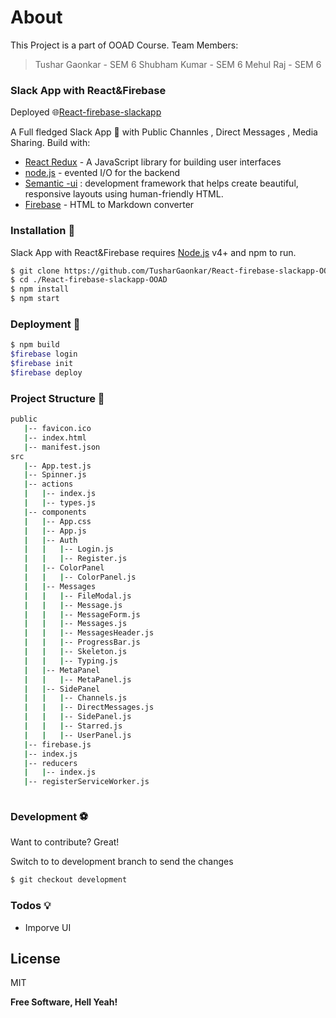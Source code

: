 



# About 

This Project is a part of OOAD Course.
Team Members:

> Tushar Gaonkar - SEM 6
> Shubham Kumar - SEM 6
> Mehul Raj - SEM 6


###  Slack App with React&Firebase 
Deployed :globe_with_meridians:[React-firebase-slackapp](https://ooad-react-firebase-chatapp.web.app/login)

A Full fledged Slack App 	:speech_balloon: with Public Channles , Direct  Messages , Media Sharing.
Build with:

* [React Redux](https://reactjs.org/) - A JavaScript library for building user interfaces
* [node.js](https://nodejs.org/en/download/) - evented I/O for the backend
* [Semantic -ui](https://semantic-ui.com/) : development framework that helps create beautiful, responsive layouts using human-friendly HTML.
* [Firebase](https://breakdance.github.io/breakdance/) - HTML to Markdown converter


### Installation :triangular_flag_on_post:

 Slack App with React&Firebase requires [Node.js](https://nodejs.org/) v4+ and npm to run.



```sh
$ git clone https://github.com/TusharGaonkar/React-firebase-slackapp-OOAD-.git
$ cd ./React-firebase-slackapp-OOAD
$ npm install 
$ npm start 
```
### Deployment 	:anger:
```sh
$ npm build 
$firebase login
$firebase init 
$firebase deploy
```
### Project Structure :twisted_rightwards_arrows:
```sh
public
   |-- favicon.ico
   |-- index.html
   |-- manifest.json
src
   |-- App.test.js
   |-- Spinner.js
   |-- actions
   |   |-- index.js
   |   |-- types.js
   |-- components
   |   |-- App.css
   |   |-- App.js
   |   |-- Auth
   |   |   |-- Login.js
   |   |   |-- Register.js
   |   |-- ColorPanel
   |   |   |-- ColorPanel.js
   |   |-- Messages
   |   |   |-- FileModal.js
   |   |   |-- Message.js
   |   |   |-- MessageForm.js
   |   |   |-- Messages.js
   |   |   |-- MessagesHeader.js
   |   |   |-- ProgressBar.js
   |   |   |-- Skeleton.js
   |   |   |-- Typing.js
   |   |-- MetaPanel
   |   |   |-- MetaPanel.js
   |   |-- SidePanel
   |   |   |-- Channels.js
   |   |   |-- DirectMessages.js
   |   |   |-- SidePanel.js
   |   |   |-- Starred.js
   |   |   |-- UserPanel.js
   |-- firebase.js
   |-- index.js
   |-- reducers
   |   |-- index.js
   |-- registerServiceWorker.js



```




### Development :soccer:

Want to contribute? Great!



Switch to to development branch to send the changes 


```sh
$ git checkout development 
```




### Todos 💡 

 - Imporve UI 
 

License
----

MIT


**Free Software, Hell Yeah!**

[//]: # (These are reference links used in the body of this note and get stripped out when the markdown processor does its job. There is no need to format nicely because it shouldn't be seen. Thanks SO - http://stackoverflow.com/questions/4823468/store-comments-in-markdown-syntax)

